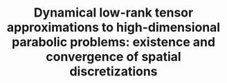 ---
layout: default
title: 'Dynamical low-rank tensor approximations to high-dimensional parabolic problems: existence and convergence of spatial discretizations'
authors: Markus Bachmayr, Henrik Eisenmann and André Uschmajew
journal: Arxiv 
volume: Preprint
year: 2023
number: 
pages: 
doi: 
link: https://arxiv.org/abs/2308.16720
---